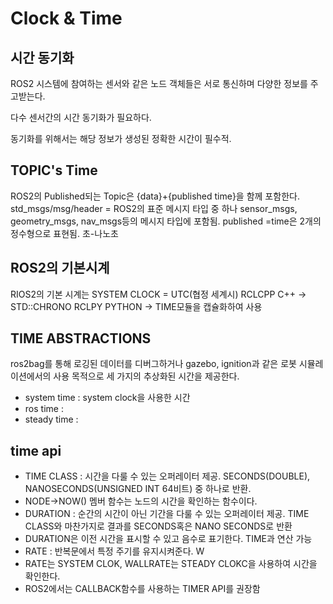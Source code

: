 # Clock & Time
## 시간 동기화
ROS2 시스템에 참여하는 센서와 같은 노드 객체들은 
서로 통신하며 다양한 정보를 주고받는다.

다수 센서간의 시간 동기화가 필요하다.

동기화를 위해서는
해당 정보가 생성된 정확한 시간이 필수적.

## TOPIC's Time 
ROS2의 Published되는 Topic은 {data}+{published time}을 함께 포함한다.
std_msgs/msg/header = ROS2의 표준 메시지 타입 중 하나
sensor_msgs, geometry_msgs, nav_msgs등의 메시지 타입에 포함됨.
published =time은 2개의 정수형으로 표현됨. 초-나노초

## ROS2의 기본시계
RIOS2의 기본 시계는 SYSTEM CLOCK = UTC(협정 세계시)
RCLCPP C++ -> STD::CHRONO
RCLPY PYTHON -> TIME모듈을 캡슐화하여 사용

## TIME ABSTRACTIONS
ros2bag를 통해 로깅된 데이터를 디버그하거나
gazebo, ignition과 같은 로봇 시뮬레이션에서의 사용 목적으로
세 가지의 추상화된 시간을 제공한다.

- system time : system clock을 사용한 시간
- ros time : 
- steady time :

## time api
- TIME CLASS : 시간을 다룰 수 있는 오퍼레이터 제공. SECONDS(DOUBLE), NANOSECONDS(UNSIGNED INT 64비트) 중 하나로 반환.
- NODE->NOW() 멤버 함수는 노드의 시간을 확인하는 함수이다.
- DURATION :  순간의 시간이 아닌 기간을 다룰 수 있는 오퍼레이터 제공. TIME CLASS와 마찬가지로 결과를 SECONDS혹은 NANO SECONDS로 반환
- DURATION은 이전 시간을 표시할 수 있고 음수로 표기한다. TIME과 연산 가능
- RATE : 반복문에서 특정 주기를 유지시켜준다. W
- RATE는 SYSTEM CLOK, WALLRATE는 STEADY CLOKC을 사용하여 시간을 확인한다.
- ROS2에서는  CALLBACK함수를 사용하는 TIMER API를 권장함